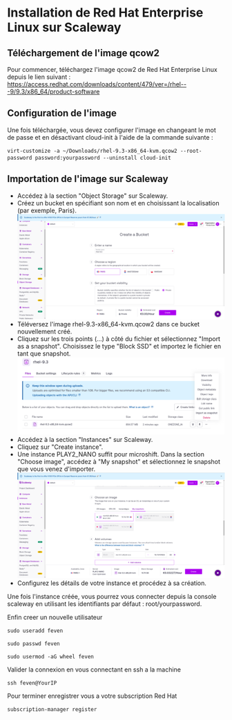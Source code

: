 # Installation de Red Hat Enterprise Linux sur Scaleway

## Téléchargement de l'image qcow2

Pour commencer, téléchargez l'image qcow2 de Red Hat Enterprise Linux depuis le lien suivant : 
https://access.redhat.com/downloads/content/479/ver=/rhel---9/9.3/x86_64/product-software


## Configuration de l'image

Une fois téléchargée, vous devez configurer l'image en changeant le mot de passe et en désactivant cloud-init à l'aide de la commande suivante :

```shell
virt-customize -a ~/Downloads/rhel-9.3-x86_64-kvm.qcow2 --root-password password:yourpassword --uninstall cloud-init
```

## Importation de l'image sur Scaleway

- Accédez à la section "Object Storage" sur Scaleway.
- Créez un bucket en spécifiant son nom et en choisissant la localisation (par exemple, Paris).
![Object Storage](images/create_bucket.png)
- Téléversez l'image rhel-9.3-x86_64-kvm.qcow2 dans ce bucket nouvellement créé.
- Cliquez sur les trois points (...) à côté du fichier et sélectionnez "Import as a snapshot". Choisissez le type "Block SSD" et importez le fichier en tant que snapshot.
![Import snapshot](images/import-snapshot.png)
- Accédez à la section "Instances" sur Scaleway.
- Cliquez sur "Create instance".
- Une instance PLAY2_NANO suffit pour microshift. Dans la section "Choose image", accédez à "My snapshot" et sélectionnez le snapshot que vous venez d'importer.
![Create instance](images/create-instance.png)
- Configurez les détails de votre instance et procédez à sa création.
 
Une fois l'instance créée, vous pourrez vous connecter depuis la console scaleway en utilisant les identifiants par défaut : root/yourpassword. 

Enfin creer un nouvelle utilisateur 

```shell
sudo useradd feven
```

```shell
sudo passwd feven
```

```shell
sudo usermod -aG wheel feven
```

Valider la connexion en vous connectant en ssh a la machine

```shell
ssh feven@YourIP
```

Pour terminer enregistrer vous a votre subscription Red Hat

```shell
subscription-manager register
```







